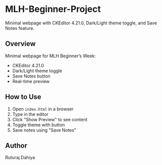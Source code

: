 # MLH-Beginner-Project
Minimal webpage with CKEditor 4.21.0, Dark/Light theme toggle, and Save Notes feature.

## Overview
Minimal webpage for MLH Beginner’s Week:
- CKEditor 4.21.0
- Dark/Light theme toggle
- Save Notes button
- Real-time preview

## How to Use
1. Open `index.html` in a browser
2. Type in the editor
3. Click "Show Preview" to see content
4. Toggle theme with button
5. Save notes using "Save Notes"

## Author
Ruturaj Dahiya
